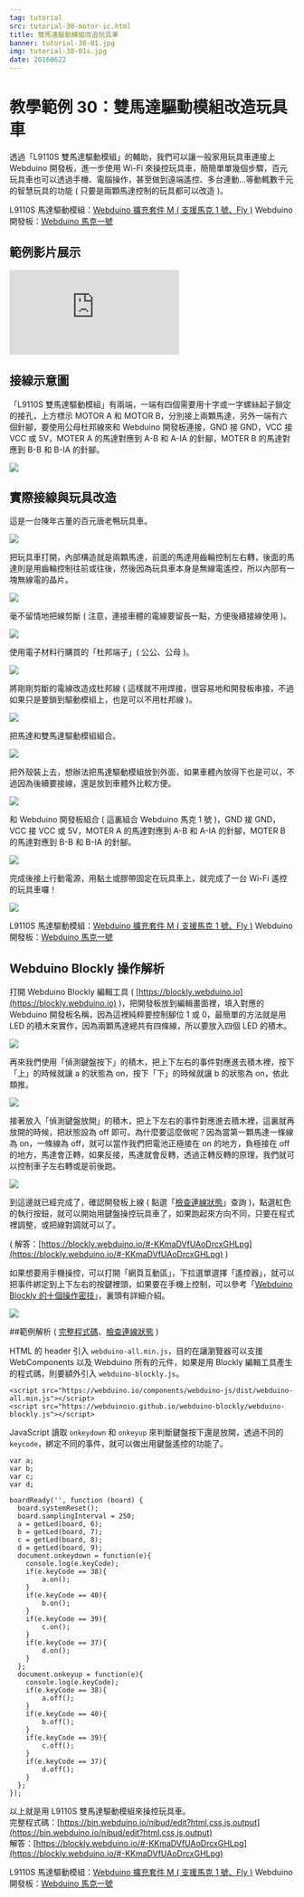 ```yaml
---
tag: tutorial
src: tutorial-30-motor-ic.html
title: 雙馬達驅動模組改造玩具車
banner: tutorial-30-01.jpg
img: tutorial-30-01s.jpg
date: 20160622
---
```


<!-- @@master  = ../../_layout.html-->

<!-- @@block  =  meta-->

<title>教學範例 30：雙馬達驅動模組改造玩具車 :::: Webduino = Web × Arduino</title>

<meta name="description" content="透過「馬達驅動模組」的輔助，我們可以讓一般家用玩具車連接上 Webduino 開發板，進一步使用 Wi-Fi 來操控玩具車，簡簡單單幾個步驟，百元玩具車也可以透過手機、電腦操作，甚至做到遠端遙控、多台連動...等動輒數千元的智慧玩具的功能。">

<meta itemprop="description" content="透過「馬達驅動模組」的輔助，我們可以讓一般家用玩具車連接上 Webduino 開發板，進一步使用 Wi-Fi 來操控玩具車，簡簡單單幾個步驟，百元玩具車也可以透過手機、電腦操作，甚至做到遠端遙控、多台連動...等動輒數千元的智慧玩具的功能。">

<meta property="og:description" content="透過「馬達驅動模組」的輔助，我們可以讓一般家用玩具車連接上 Webduino 開發板，進一步使用 Wi-Fi 來操控玩具車，簡簡單單幾個步驟，百元玩具車也可以透過手機、電腦操作，甚至做到遠端遙控、多台連動...等動輒數千元的智慧玩具的功能。">

<link rel="canonical" href="https://tutorials.webduino.io/zh-tw/docs/useful/example/toycar-motor-ic.html">

<meta property="og:title" content="教學範例 30：雙馬達驅動模組改造玩具車" >

<meta property="og:url" content="https://webduino.io/tutorials/tutorial-30-motor-ic.html">

<meta property="og:image" content="https://webduino.io/img/tutorials/tutorial-30-01s.jpg">

<meta itemprop="image" content="https://webduino.io/img/tutorials/tutorial-30-01s.jpg">

<include src="../_include-tutorials.html"></include>

<!-- @@close-->

<!-- @@block  =  preAndNext-->

<include src="../_include-tutorials-content.html"></include>

<!-- @@close-->

<!-- @@block  =  tutorials-->

# 教學範例 30：雙馬達驅動模組改造玩具車

透過「L9110S 雙馬達驅動模組」的輔助，我們可以讓一般家用玩具車連接上 Webduino 開發板，進一步使用 Wi-Fi 來操控玩具車，簡簡單單幾個步驟，百元玩具車也可以透過手機、電腦操作，甚至做到遠端遙控、多台連動...等動輒數千元的智慧玩具的功能 ( 只要是兩顆馬達控制的玩具都可以改造 )。 

<div class="buy-this">
	<span>L9110S 馬達驅動模組：<a href="https://webduino.io/buy/webduino-expansion-m.html" target="_blank">Webduino 擴充套件 M ( 支援馬克 1 號、Fly )</a></span>
	<span>Webduino 開發板：<a href="https://webduino.io/buy/component-webduino-v1.html" target="_blank">Webduino 馬克一號</a></span>
</div>

## 範例影片展示

<iframe class="youtube" src="https://www.youtube.com/embed/twdVMSYF4rQ" frameborder="0" allowfullscreen></iframe>

## 接線示意圖

「L9110S 雙馬達驅動模組」有兩端，一端有四個需要用十字或一字螺絲起子鎖定的接孔，上方標示 MOTOR A 和 MOTOR B，分別接上兩顆馬達，另外一端有六個針腳，要使用公母杜邦線來和 Webduino 開發板連接，GND 接 GND，VCC 接 VCC 或 5V，MOTER A 的馬達對應到 A-B 和 A-IA 的針腳，MOTER B 的馬達對應到 B-B 和 B-IA 的針腳。

![](../img/tutorials/tutorial-30-02.jpg)

## 實際接線與玩具改造

這是一台陳年古董的百元唐老鴨玩具車。

![](../img/tutorials/tutorial-30-03.jpg)

把玩具車打開，內部構造就是兩顆馬達，前面的馬達用齒輪控制左右轉，後面的馬達則是用齒輪控制往前或往後，然後因為玩具車本身是無線電遙控，所以內部有一塊無線電的晶片。

![](../img/tutorials/tutorial-30-04.jpg)

毫不留情地把線剪斷 ( 注意，連接車體的電線要留長一點，方便後續接線使用 )。

![](../img/tutorials/tutorial-30-05.jpg)

使用電子材料行購買的「杜邦端子」( 公公、公母 )。

![](../img/tutorials/tutorial-30-06.jpg)

將剛剛剪斷的電線改造成杜邦線 ( 這樣就不用焊接，很容易地和開發板串接，不過如果只是要鎖到驅動模組上，也是可以不用杜邦線 )。

![](../img/tutorials/tutorial-30-07.jpg)

把馬達和雙馬達驅動模組組合。

![](../img/tutorials/tutorial-30-08.jpg)

把外殼裝上去，想辦法把馬達驅動模組放到外面，如果車體內放得下也是可以，不過因為後續要接線，還是放到車體外比較方便。

![](../img/tutorials/tutorial-30-09.jpg)

和 Webduino 開發板組合 ( 這裏組合 Webduino 馬克 1 號 )，GND 接 GND，VCC 接 VCC 或 5V，MOTER A 的馬達對應到 A-B 和 A-IA 的針腳，MOTER B 的馬達對應到 B-B 和 B-IA 的針腳。

![](../img/tutorials/tutorial-30-10.jpg)

完成後接上行動電源，用黏土或膠帶固定在玩具車上，就完成了一台 Wi-Fi 遙控的玩具車囉！

![](../img/tutorials/tutorial-30-11.jpg)

<div class="buy-this">
	<span>L9110S 馬達驅動模組：<a href="https://webduino.io/buy/webduino-expansion-m.html" target="_blank">Webduino 擴充套件 M ( 支援馬克 1 號、Fly )</a></span>
	<span>Webduino 開發板：<a href="https://webduino.io/buy/component-webduino-v1.html" target="_blank">Webduino 馬克一號</a></span>
</div>

## Webduino Blockly 操作解析

打開 Webduino Blockly 編輯工具 ( [https://blockly.webduino.io](https://blockly.webduino.io) )，把開發板放到編輯畫面裡，填入對應的 Webduino 開發板名稱，因為這裡純粹要控制腳位 1 或 0，最簡單的方法就是用 LED 的積木來實作，因為兩顆馬達總共有四條線，所以要放入四個 LED 的積木。

![](../img/tutorials/tutorial-30-12.jpg)

再來我們使用「偵測鍵盤按下」的積木，把上下左右的事件對應進去積木裡，按下「上」的時候就讓 a 的狀態為 on，按下「下」的時候就讓 b 的狀態為 on，依此類推。

![](../img/tutorials/tutorial-30-13.jpg)

接著放入「偵測鍵盤放開」的積木，把上下左右的事件對應進去積木裡，這裏就再放開的時候，把狀態設為 off 即可。為什麼要這麼做呢？因為當第一顆馬達一條線為 on，一條線為 off，就可以當作我們把電池正極接在 on 的地方，負極接在 off 的地方，馬達會正轉，如果反接，馬達就會反轉，透過正轉反轉的原理，我們就可以控制車子左右轉或是前後跑。

![](../img/tutorials/tutorial-30-14.jpg)

到這邊就已經完成了，確認開發板上線 ( 點選「[檢查連線狀態](https://webduino.io/device.html)」查詢 )，點選紅色的執行按鈕，就可以開始用鍵盤操控玩具車了，如果跑起來方向不同，只要在程式裡調整，或把線對調就可以了。

( 解答：[https://blockly.webduino.io/#-KKmaDVfUAoDrcxGHLpg](https://blockly.webduino.io/#-KKmaDVfUAoDrcxGHLpg) )

如果想要用手機操控，可以打開「網頁互動區」，下拉選單選擇「遙控器」，就可以把事件綁定到上下左右的按鍵裡頭，如果要在手機上控制，可以參考「[Webduino Blockly 的十個操作密技](https://webduino.io/tutorials/info-11-feature.html)」，裏頭有詳細介紹。

![](../img/tutorials/tutorial-30-15.jpg)

##範例解析 ( [完整程式碼](https://bin.webduino.io/vohen/1/edit?html,css,js,output)、[檢查連線狀態](https://webduino.io/device.html) )

HTML 的 header 引入 `webduino-all.min.js`，目的在讓瀏覽器可以支援 WebComponents 以及 Webduino 所有的元件，如果是用 Blockly 編輯工具產生的程式碼，則要額外引入 `webduino-blockly.js`。

	<script src="https://webduino.io/components/webduino-js/dist/webduino-all.min.js"></script>
	<script src="https://webduinoio.github.io/webduino-blockly/webduino-blockly.js"></script>

JavaScript 讀取 `onkeydown` 和 `onkeyup` 來判斷鍵盤按下還是放開，透過不同的 `keycode`，綁定不同的事件，就可以做出用鍵盤遙控的功能了。	

	var a;
	var b;
	var c;
	var d;

	boardReady('', function (board) {
	  board.systemReset();
	  board.samplingInterval = 250;
	  a = getLed(board, 6);
	  b = getLed(board, 7);
	  c = getLed(board, 8);
	  d = getLed(board, 9);
	  document.onkeydown = function(e){
	    console.log(e.keyCode);
	    if(e.keyCode == 38){
	        a.on();
	    }
	    if(e.keyCode == 40){
	        b.on();
	    }
	    if(e.keyCode == 39){
	        c.on();
	    }
	    if(e.keyCode == 37){
	        d.on();
	    }
	  };
	  document.onkeyup = function(e){
	    console.log(e.keyCode);
	    if(e.keyCode == 38){
	        a.off();
	    }
	    if(e.keyCode == 40){
	        b.off();
	    }
	    if(e.keyCode == 39){
	        c.off();
	    }
	    if(e.keyCode == 37){
	        d.off();
	    }
	  };
	});

以上就是用 L9110S 雙馬達驅動模組來操控玩具車。   
完整程式碼：[https://bin.webduino.io/nibud/edit?html,css,js,output](https://bin.webduino.io/nibud/edit?html,css,js,output)  
解答：[https://blockly.webduino.io/#-KKmaDVfUAoDrcxGHLpg](https://blockly.webduino.io/#-KKmaDVfUAoDrcxGHLpg)

<div class="buy-this">
	<span>L9110S 馬達驅動模組：<a href="https://webduino.io/buy/webduino-expansion-m.html" target="_blank">Webduino 擴充套件 M ( 支援馬克 1 號、Fly )</a></span>
	<span>Webduino 開發板：<a href="https://webduino.io/buy/component-webduino-v1.html" target="_blank">Webduino 馬克一號</a></span>
</div>


<!-- @@close-->